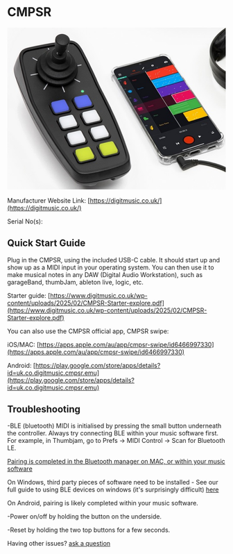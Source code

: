 # CMPSR

![CMPSR](<CMPSR.jpg>)

Manufacturer Website Link: [https://digitmusic.co.uk/](https://digitmusic.co.uk/)

Serial No(s): 

## Quick Start Guide

Plug in the CMPSR, using the included USB-C cable. It should start up and show up as a MIDI input in your operating system. 
You can then use it to make musical notes in any DAW (Digital Audio Workstation), such as garageBand, thumbJam, ableton live, logic, etc.

Starter guide: [https://www.digitmusic.co.uk/wp-content/uploads/2025/02/CMPSR-Starter-explore.pdf](https://www.digitmusic.co.uk/wp-content/uploads/2025/02/CMPSR-Starter-explore.pdf)

You can also use the CMPSR official app, CMPSR swipe:

iOS/MAC: [https://apps.apple.com/au/app/cmpsr-swipe/id6466997330](https://apps.apple.com/au/app/cmpsr-swipe/id6466997330)

Android: [https://play.google.com/store/apps/details?id=uk.co.digitmusic.cmpsr.emu](https://play.google.com/store/apps/details?id=uk.co.digitmusic.cmpsr.emu)

## Troubleshooting

-BLE (bluetooth) MIDI is initialised by pressing the small button underneath the controller. Always try connecting BLE within your music software first. For example, in Thumbjam, go to Prefs -> MIDI Control -> Scan for Bluetooth LE.

[Pairing is completed in the Bluetooth manager on MAC, or within your music software](https://support.apple.com/en-gb/guide/audio-midi-setup/ams33f013765/mac)

On Windows, third party pieces of software need to be installed - See our full guide to using BLE devices on windows (it's surprisingly difficult) [here](https://omnimusicsk.github.io/inventory/Guides/Windows%20BLE/Windows%20BLE.html)

On Android, pairing is likely completed within your music software.

-Power on/off by holding the button on the underside.

-Reset by holding the two top buttons for a few seconds.

Having other issues? [ask a question](<mailto:ChrisBall@omnimusic.org.uk>)
